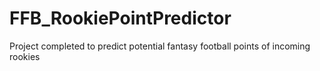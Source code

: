 # FFB_RookiePointPredictor
Project completed to predict potential fantasy football points of incoming rookies
